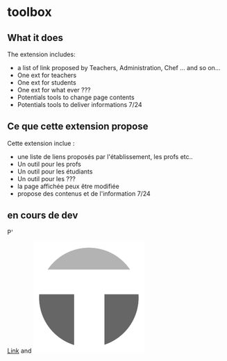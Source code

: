 # toolbox  

## What it does ##

The extension includes:

* a list of link proposed by Teachers, Administration, Chef ... and so on...
* One ext for teachers
* One ext for students
* One ext for what ever ???
* Potentials tools to change page contents 
* Potentials tools to deliver informations 7/24

## Ce que cette extension propose ##

Cette extension inclue :

* une liste de liens proposés par l'établissement, les profs etc..
* Un outil pour les profs
* Un outil pour les étudiants
* Un outil pour les ???
* la page affichée peux être modifiée 
* propose des contenus et de l'information 7/24


## en cours de dev ##
P'

[Link](#) and ![Image](icons/toolbox.png)
